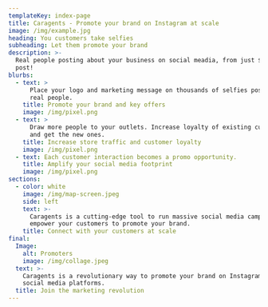 ```yaml
---
templateKey: index-page
title: Caragents - Promote your brand on Instagram at scale
image: /img/example.jpg
heading: You customers take selfies
subheading: Let them promote your brand
description: >-
  Real people posting about your business on social meadia, from just $1 per
  post!
blurbs:
  - text: >
      Place your logo and marketing message on thousands of selfies posted by
      real people.
    title: Promote your brand and key offers
    image: /img/pixel.png
  - text: >
      Draw more people to your outlets. Increase loyalty of existing customers
      and get the new ones.
    title: Increase store traffic and customer loyalty
    image: /img/pixel.png
  - text: Each customer interaction becomes a promo opportunity.
    title: Amplify your social media footprint
    image: /img/pixel.png
sections:
  - color: white
    image: /img/map-screen.jpeg
    side: left
    text: >-
      Caragents is a cutting-edge tool to run massive social media campaings and
      empower your customers to promote your brand.
    title: Connect with your customers at scale
final:
  Image:
    alt: Promoters
    image: /img/collage.jpeg
  text: >-
    Caragents is a revolutionary way to promote your brand on Instagram and other
    social media platforms.
  title: Join the marketing revolution
---
```


